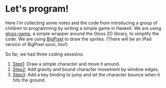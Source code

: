 Let's program!
==============

Here I'm collecting some notes and the code from introducing a group of children to programming by writing a simple game in Haskell. We are using [gloss-game](http://github.com/mchakravarty/gloss-game), a simple wrapper around the Gloss 2D library, to simplify the code. We are using [BigPixel](http://github.com/mchakravarty/BigPixel) to draw the sprites. (There will be an iPad version of BigPixel soon, too!)

So far, we had three coding sessions:

 1. [Step1](https://github.com/mchakravarty/lets-program/tree/master/step1): Draw a simple character and move it around.
 2. [Step2](https://github.com/mchakravarty/lets-program/tree/master/step2): Add gravity and bound character movement by window edges.
 3. [Step3](https://github.com/mchakravarty/lets-program/tree/master/step3): Add a key binding to jump and let the character bounce when it hits the ground.
